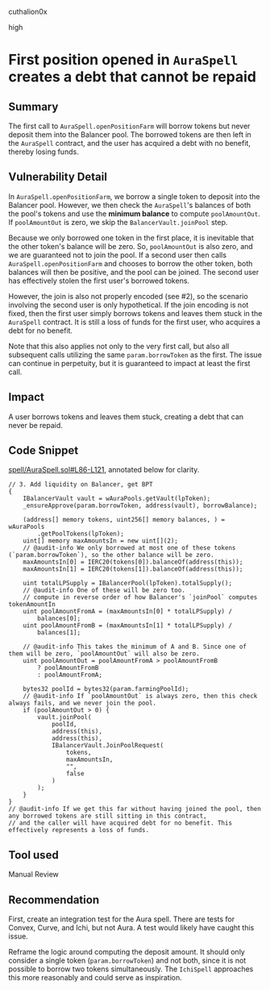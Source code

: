 cuthalion0x

high

# First position opened in `AuraSpell` creates a debt that cannot be repaid

## Summary

The first call to `AuraSpell.openPositionFarm` will borrow tokens but never deposit them into the Balancer pool. The borrowed tokens are then left in the `AuraSpell` contract, and the user has acquired a debt with no benefit, thereby losing funds.

## Vulnerability Detail

In `AuraSpell.openPositionFarm`, we borrow a single token to deposit into the Balancer pool. However, we then check the `AuraSpell`'s balances of both the pool's tokens and use the **minimum balance** to compute `poolAmountOut`. If `poolAmountOut` is zero, we skip the `BalancerVault.joinPool` step.

Because we only borrowed one token in the first place, it is inevitable that the other token's balance will be zero. So, `poolAmountOut` is also zero, and we are guaranteed not to join the pool. If a second user then calls `AuraSpell.openPositionFarm` and chooses to borrow the other token, both balances will then be positive, and the pool can be joined. The second user has effectively stolen the first user's borrowed tokens.

However, the join is also not properly encoded (see #2), so the scenario involving the second user is only hypothetical. If the join encoding is not fixed, then the first user simply borrows tokens and leaves them stuck in the `AuraSpell` contract. It is still a loss of funds for the first user, who acquires a debt for no benefit.

Note that this also applies not only to the very first call, but also all subsequent calls utilizing the same `param.borrowToken` as the first. The issue can continue in perpetuity, but it is guaranteed to impact at least the first call.

## Impact

A user borrows tokens and leaves them stuck, creating a debt that can never be repaid.

## Code Snippet

[spell/AuraSpell.sol#L86-L121](https://github.com/sherlock-audit/2023-04-blueberry/blob/main/blueberry-core/contracts/spell/AuraSpell.sol#L86-L121), annotated below for clarity.

```solidity
// 3. Add liquidity on Balancer, get BPT
{
    IBalancerVault vault = wAuraPools.getVault(lpToken);
    _ensureApprove(param.borrowToken, address(vault), borrowBalance);

    (address[] memory tokens, uint256[] memory balances, ) = wAuraPools
        .getPoolTokens(lpToken);
    uint[] memory maxAmountsIn = new uint[](2);
    // @audit-info We only borrowed at most one of these tokens (`param.borrowToken`), so the other balance will be zero.
    maxAmountsIn[0] = IERC20(tokens[0]).balanceOf(address(this));
    maxAmountsIn[1] = IERC20(tokens[1]).balanceOf(address(this));

    uint totalLPSupply = IBalancerPool(lpToken).totalSupply();
    // @audit-info One of these will be zero too.
    // compute in reverse order of how Balancer's `joinPool` computes tokenAmountIn
    uint poolAmountFromA = (maxAmountsIn[0] * totalLPSupply) /
        balances[0];
    uint poolAmountFromB = (maxAmountsIn[1] * totalLPSupply) /
        balances[1];

    // @audit-info This takes the minimum of A and B. Since one of them will be zero, `poolAmountOut` will also be zero.
    uint poolAmountOut = poolAmountFromA > poolAmountFromB
        ? poolAmountFromB
        : poolAmountFromA;

    bytes32 poolId = bytes32(param.farmingPoolId);
    // @audit-info If `poolAmountOut` is always zero, then this check always fails, and we never join the pool.
    if (poolAmountOut > 0) {
        vault.joinPool(
            poolId,
            address(this),
            address(this),
            IBalancerVault.JoinPoolRequest(
                tokens,
                maxAmountsIn,
                "",
                false
            )
        );
    }
}
// @audit-info If we get this far without having joined the pool, then any borrowed tokens are still sitting in this contract,
// and the caller will have acquired debt for no benefit. This effectively represents a loss of funds.
```

## Tool used

Manual Review

## Recommendation

First, create an integration test for the Aura spell. There are tests for Convex, Curve, and Ichi, but not Aura. A test would likely have caught this issue.

Reframe the logic around computing the deposit amount. It should only consider a single token (`param.borrowToken`) and not both, since it is not possible to borrow two tokens simultaneously. The `IchiSpell` approaches this more reasonably and could serve as inspiration.